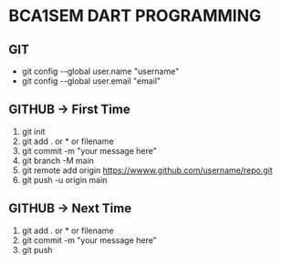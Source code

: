 # BCA1SEM DART PROGRAMMING

## GIT
* git config --global user.name "username"
* git config --global user.email "email"

## GITHUB -> First Time
1. git init 
2. git add . or * or filename
3. git commit -m "your message here"
4. git branch -M main
5. git remote add origin https://wwww.github.com/username/repo.git
6. git push -u origin main

## GITHUB -> Next Time
1. git add . or * or filename
2. git commit -m "your message here"
3. git push
